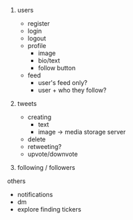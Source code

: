 1. users 
    - register
    - login
    - logout
    - profile
        - image
        - bio/text
        - follow button
    - feed
        - user's feed only?
        - user + who they follow?

2. tweets
    - creating
        - text
        - image -> media storage server 
    - delete
    - retweeting?
    - upvote/downvote

3. following / followers

others
- notifications
- dm
- explore finding tickers
